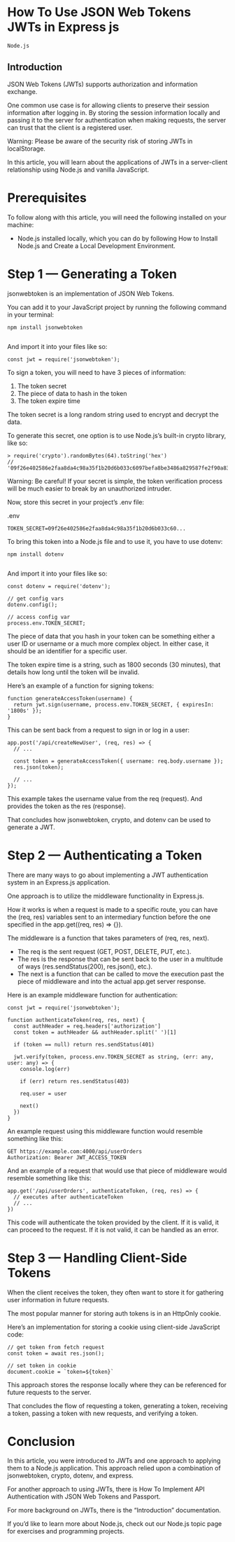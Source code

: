 # How To Use JSON Web Tokens  JWTs  in Express js

```Node.js```

## Introduction


JSON Web Tokens (JWTs) supports authorization and information exchange.


One common use case is for allowing clients to preserve their session information after logging in. By storing the session information locally and passing it to the server for authentication when making requests, the server can trust that the client is a registered user.



Warning: Please be aware of the security risk of storing JWTs in localStorage.

In this article, you will learn about the applications of JWTs in a server-client relationship using Node.js and vanilla JavaScript.


# Prerequisites


To follow along with this article, you will need the following installed on your machine:


- Node.js installed locally, which you can do by following How to Install Node.js and Create a Local Development Environment.

# Step 1 — Generating a Token


jsonwebtoken is an implementation of JSON Web Tokens.


You can add it to your JavaScript project by running the following command in your terminal:


```
npm install jsonwebtoken


```


And import it into your files like so:


```
const jwt = require('jsonwebtoken');

```


To sign a token, you will need to have 3 pieces of information:


1. The token secret
2. The piece of data to hash in the token
3. The token expire time

The token secret is a long random string used to encrypt and decrypt the data.


To generate this secret, one option is to use Node.js’s built-in crypto library, like so:


```
> require('crypto').randomBytes(64).toString('hex')
// '09f26e402586e2faa8da4c98a35f1b20d6b033c6097befa8be3486a829587fe2f90a832bd3ff9d42710a4da095a2ce285b009f0c3730cd9b8e1af3eb84df6611'

```



Warning: Be careful! If your secret is simple, the token verification process will be much easier to break by an unauthorized intruder.

Now, store this secret in your project’s .env file:


.env
```
TOKEN_SECRET=09f26e402586e2faa8da4c98a35f1b20d6b033c60...

```


To bring this token into a Node.js file and to use it, you have to use dotenv:


```
npm install dotenv


```


And import it into your files like so:


```
const dotenv = require('dotenv');

// get config vars
dotenv.config();

// access config var
process.env.TOKEN_SECRET;

```


The piece of data that you hash in your token can be something either a user ID or username or a much more complex object. In either case, it should be an identifier for a specific user.


The token expire time is a string, such as 1800 seconds (30 minutes), that details how long until the token will be invalid.


Here’s an example of a function for signing tokens:


```
function generateAccessToken(username) {
  return jwt.sign(username, process.env.TOKEN_SECRET, { expiresIn: '1800s' });
}

```


This can be sent back from a request to sign in or log in a user:


```
app.post('/api/createNewUser', (req, res) => {
  // ...

  const token = generateAccessToken({ username: req.body.username });
  res.json(token);

  // ...
});

```


This example takes the username value from the req (request). And provides the token as the res (response).


That concludes how jsonwebtoken, crypto, and dotenv can be used to generate a JWT.


# Step 2 — Authenticating a Token


There are many ways to go about implementing a JWT authentication system in an Express.js application.


One approach is to utilize the middleware functionality in Express.js.


How it works is when a request is made to a specific route, you can have the (req, res) variables sent to an intermediary function before the one specified in the app.get((req, res) => {}).


The middleware is a function that takes parameters of (req, res, next).


- The req is the sent request (GET, POST, DELETE, PUT, etc.).
- The res is the response that can be sent back to the user in a multitude of ways (res.sendStatus(200), res.json(), etc.).
- The next is a function that can be called to move the execution past the piece of middleware and into the actual app.get server response.

Here is an example middleware function for authentication:


```
const jwt = require('jsonwebtoken');

function authenticateToken(req, res, next) {
  const authHeader = req.headers['authorization']
  const token = authHeader && authHeader.split(' ')[1]

  if (token == null) return res.sendStatus(401)

  jwt.verify(token, process.env.TOKEN_SECRET as string, (err: any, user: any) => {
    console.log(err)

    if (err) return res.sendStatus(403)

    req.user = user

    next()
  })
}

```


An example request using this middleware function would resemble something like this:


```
GET https://example.com:4000/api/userOrders
Authorization: Bearer JWT_ACCESS_TOKEN

```


And an example of a request that would use that piece of middleware would resemble something like this:


```
app.get('/api/userOrders', authenticateToken, (req, res) => {
  // executes after authenticateToken
  // ...
})

```


This code will authenticate the token provided by the client. If it is valid, it can proceed to the request. If it is not valid, it can be handled as an error.


# Step 3 — Handling Client-Side Tokens


When the client receives the token, they often want to store it for gathering user information in future requests.


The most popular manner for storing auth tokens is in an HttpOnly cookie.


Here’s an implementation for storing a cookie using client-side JavaScript code:


```
// get token from fetch request
const token = await res.json();

// set token in cookie
document.cookie = `token=${token}`

```


This approach stores the response locally where they can be referenced for future requests to the server.


That concludes the flow of requesting a token, generating a token, receiving a token, passing a token with new requests, and verifying a token.


# Conclusion


In this article, you were introduced to JWTs and one approach to applying them to a Node.js application. This approach relied upon a combination of jsonwebtoken, crypto, dotenv, and express.


For another approach to using JWTs, there is How To Implement API Authentication with JSON Web Tokens and Passport.


For more background on JWTs, there is the “Introduction” documentation.


If you’d like to learn more about Node.js, check out our Node.js topic page for exercises and programming projects.



